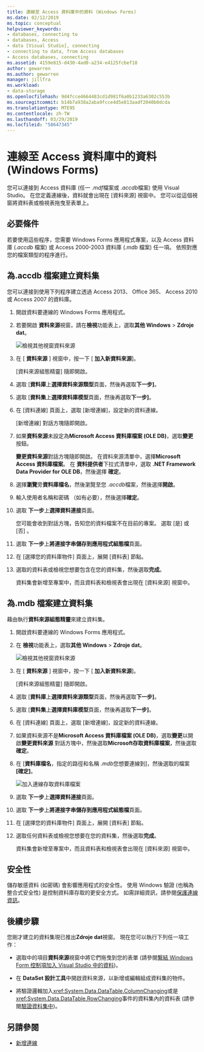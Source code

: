 ```yaml
---
title: 連線至 Access 資料庫中的資料 (Windows Forms)
ms.date: 02/12/2019
ms.topic: conceptual
helpviewer_keywords:
- databases, connecting to
- databases, Access
- data [Visual Studio], connecting
- connecting to data, from Access databases
- Access databases, connecting
ms.assetid: 4159e815-d430-4ad0-a234-e4125fcbef18
author: gewarren
ms.author: gewarren
manager: jillfra
ms.workload:
- data-storage
ms.openlocfilehash: 9d4fcce4664483cd1d981f6a0b1233a6302c553b
ms.sourcegitcommit: b14b7a938a2aba9fcce4d5e813aadf2040b0dcda
ms.translationtype: MTE95
ms.contentlocale: zh-TW
ms.lasthandoff: 03/29/2019
ms.locfileid: "58647345"
---
```

# <a name="connect-to-data-in-an-access-database-windows-forms"></a>連線至 Access 資料庫中的資料 (Windows Forms)

您可以連接到 Access 資料庫 (任一 *.mdf*檔案或 *.accdb*檔案) 使用 Visual Studio。 在您定義連線後，資料就會出現在 [資料來源] 視窗中。 您可以從這個視窗將資料表或檢視表拖曳至表單上。

## <a name="prerequisites"></a>必要條件

若要使用這些程序，您需要 Windows Forms 應用程式專案，以及 Access 資料庫 (*.accdb* 檔案) 或 Access 2000-2003 資料庫 (*.mdb* 檔案) 任一項。 依照對應您的檔案類型的程序進行。

## <a name="create-a-dataset-for-an-accdb-file"></a>為.accdb 檔案建立資料集

您可以連接到使用下列程序建立透過 Access 2013、 Office 365、 Access 2010 或 Access 2007 的資料庫。

1. 開啟資料要連線的 Windows Forms 應用程式。

2. 若要開啟 **資料來源**視窗，請在**檢視**功能表上，選取**其他 Windows** > **Zdroje dat**。

   ![檢視其他視窗資料來源](../data-tools/media/viewdatasources.png)

3. 在 [ **資料來源** ] 視窗中，按一下 [ **加入新資料來源**]。

   [資料來源組態精靈] 隨即開啟。

4. 選取 [**資料庫**上**選擇資料來源類型**頁面，然後再選取**下一步]**。

5. 選取 [**資料集**上**選擇資料庫模型**頁面，然後再選取**下一步]**。

6. 在 [資料連線] 頁面上，選取 [新增連線]，設定新的資料連線。

   [新增連線] 對話方塊隨即開啟。

7. 如果**資料來源**未設定為**Microsoft Access 資料庫檔案 (OLE DB)**，選取**變更** 按鈕。

   **變更資料來源**對話方塊隨即開啟。 在資料來源清單中，選擇**Microsoft Access 資料庫檔案**。 在 **資料提供者**下拉式清單中，選取 **.NET Framework Data Provider for OLE DB**，然後選擇 **確定**。

8. 選擇**瀏覽**旁**資料庫檔名**，然後瀏覽至您 *.accdb*檔案，然後選擇**開啟**。

9. 輸入使用者名稱和密碼 （如有必要），然後選擇**確定**。

10. 選取 **下一步**上**選擇資料連接**頁面。

     您可能會收到對話方塊，告知您的資料檔案不在目前的專案。 選取 [是]  或 [否] 。

11. 選取 **下一步**上**將連接字串儲存到應用程式組態檔**頁面。

12. 在 [選擇您的資料庫物件] 頁面上，展開 [資料表] 節點。

13. 選取的資料表或檢視您想要包含在您的資料集，然後選取**完成**。

     資料集會新增至專案中，而且資料表和檢視表會出現在 [資料來源] 視窗中。

## <a name="create-a-dataset-for-an-mdb-file"></a>為.mdb 檔案建立資料集

藉由執行**資料來源組態精靈**來建立資料集。

1. 開啟資料要連線的 Windows Forms 應用程式。

2. 在 **檢視**功能表上，選取**其他 Windows** > **Zdroje dat**。

   ![檢視其他視窗資料來源](../data-tools/media/viewdatasources.png)

3. 在 [ **資料來源** ] 視窗中，按一下 [ **加入新資料來源**]。

    [資料來源組態精靈] 隨即開啟。

4. 選取 [**資料庫**上**選擇資料來源類型**頁面，然後再選取**下一步]**。

5. 選取 [**資料集**上**選擇資料庫模型**頁面，然後再選取**下一步]**。

6. 在 [資料連線] 頁面上，選取 [新增連線]，設定新的資料連線。

7. 如果資料來源不是**Microsoft Access 資料庫檔案 (OLE DB)**，選取**變更**以開啟**變更資料來源** 對話方塊中，然後選取**Microsoft存取資料庫檔案**，然後選取**確定**。

8. 在 [**資料庫檔名**，指定的路徑和名稱 *.mdb*您想要連線到]，然後選取的檔案 **[確定]**。

   ![加入連線存取資料庫檔案](../data-tools/media/add-connection-access-db.png)

9. 選取 **下一步**上**選擇資料連接**頁面。

10. 選取 **下一步**上**將連接字串儲存到應用程式組態檔**頁面。

11. 在 [選擇您的資料庫物件] 頁面上，展開 [資料表] 節點。

12. 選取任何資料表或檢視您想要在您的資料集，然後選取**完成**。

    資料集會新增至專案中，而且資料表和檢視表會出現在 [資料來源] 視窗中。

## <a name="security"></a>安全性

儲存敏感資料 (如密碼) 會影響應用程式的安全性。 使用 Windows 驗證 (也稱為整合式安全性) 是控制資料庫存取的更安全方式。 如需詳細資訊，請參閱[保護連線資訊](/dotnet/framework/data/adonet/protecting-connection-information)。

## <a name="next-steps"></a>後續步驟

您剛才建立的資料集現已推出**Zdroje dat**視窗。 現在您可以執行下列任一項工作：

- 選取中的項目**資料來源**視窗中將它們拖曳到您的表單 (請參閱[繫結 Windows Form 控制項加入 Visual Studio 中的資料](../data-tools/bind-windows-forms-controls-to-data-in-visual-studio.md))。

- 在 **DataSet 設計工具**中開啟資料來源，以新增或編輯組成資料集的物件。

- 將驗證邏輯加入<xref:System.Data.DataTable.ColumnChanging>或是<xref:System.Data.DataTable.RowChanging>事件的資料集內的資料表 (請參閱[驗證資料集中](../data-tools/validate-data-in-datasets.md))。

## <a name="see-also"></a>另請參閱

- [新增連線](../data-tools/add-new-connections.md)